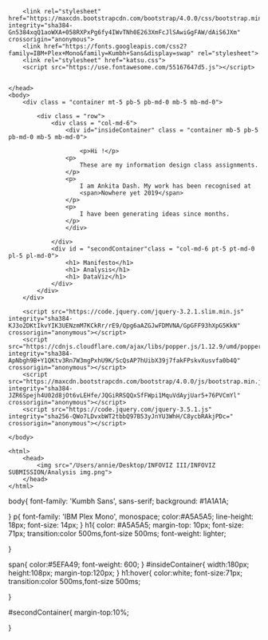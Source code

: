 <!DOCTYPE html>
<html>
    <head>
        <title>Katsu</title>
        
        <link rel="stylesheet" href="https://maxcdn.bootstrapcdn.com/bootstrap/4.0.0/css/bootstrap.min.css" integrity="sha384-Gn5384xqQ1aoWXA+058RXPxPg6fy4IWvTNh0E263XmFcJlSAwiGgFAW/dAiS6JXm" crossorigin="anonymous">
        <link href="https://fonts.googleapis.com/css2?family=IBM+Plex+Mono&family=Kumbh+Sans&display=swap" rel="stylesheet">
        <link rel="stylesheet" href="katsu.css">
        <script src="https://use.fontawesome.com/55167647d5.js"></script>
        
        
    </head>
    <body>
        <div class = "container mt-5 pb-5 pb-md-0 mb-5 mb-md-0">
            
            <div class = "row">
                <div class = "col-md-6">
                    <div id="insideContainer" class = "container mb-5 pb-5 pb-md-0 mb-5 mb-md-0">
                        
                        <p>Hi !</p>
                    <p>
                        These are my information design class assignments.
                    </p>
                    <p>
                        I am Ankita Dash. My work has been recognised at
                        <span>Nowhere yet 2019</span>
                    </p>
                    <p>
                        I have been generating ideas since months.
                    </p>
                    </div>
                    
                </div>
                <div id = "secondContainer"class = "col-md-6 pt-5 pt-md-0 pl-5 pl-md-0">
                    <h1> Manifesto</h1>
                    <h1> Analysis</h1>
                    <h1> DataViz</h1>
                </div>
            </div>
        </div>
        
        <script src="https://code.jquery.com/jquery-3.2.1.slim.min.js" integrity="sha384-KJ3o2DKtIkvYIK3UENzmM7KCkRr/rE9/Qpg6aAZGJwFDMVNA/GpGFF93hXpG5KkN" crossorigin="anonymous"></script>
        <script src="https://cdnjs.cloudflare.com/ajax/libs/popper.js/1.12.9/umd/popper.min.js" integrity="sha384-ApNbgh9B+Y1QKtv3Rn7W3mgPxhU9K/ScQsAP7hUibX39j7fakFPskvXusvfa0b4Q" crossorigin="anonymous"></script>
        <script src="https://maxcdn.bootstrapcdn.com/bootstrap/4.0.0/js/bootstrap.min.js" integrity="sha384-JZR6Spejh4U02d8jOt6vLEHfe/JQGiRRSQQxSfFWpi1MquVdAyjUar5+76PVCmYl" crossorigin="anonymous"></script>
        <script src="https://code.jquery.com/jquery-3.5.1.js" integrity="sha256-QWo7LDvxbWT2tbbQ97B53yJnYU3WhH/C8ycbRAkjPDc=" crossorigin="anonymous"></script>
        
    </body>
</html>

<!DOCTYPE html>
    <html>
        <head>
            <img src="/Users/annie/Desktop/INFOVIZ III/INFOVIZ SUBMISSION/Analysis img.png">
        </head>
    </html>

body{
    font-family: 'Kumbh Sans', sans-serif;
    background: #1A1A1A;
    
    
}
p{
    font-family: 'IBM Plex Mono', monospace;
    color:#A5A5A5;
    line-height: 18px;
    font-size: 14px;
}
h1{
    color: #A5A5A5;
    margin-top: 10px;
    font-size: 71px;
    transition:color 500ms,font-size 500ms;
    font-weight: lighter;

}


span{
    color:#5EFA49;
    font-weight: 600;
}
#insideContainer{
    width:180px;
    height:108px;
    margin-top:120px;
}
h1:hover{
    color:white;
    font-size:71px;
    transition:color 500ms,font-size 500ms;
    
}


#secondContainer{
    margin-top:10%;

}



